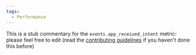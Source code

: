 ```yaml
---
tags:
  - Performance
---
```


This is a stub commentary for the `events.app_received_intent` metric: please feel free to edit (read the
[contributing guidelines](https://github.com/mozilla/glean-annotations/blob/main/CONTRIBUTING.md)
if you haven't done this before)
